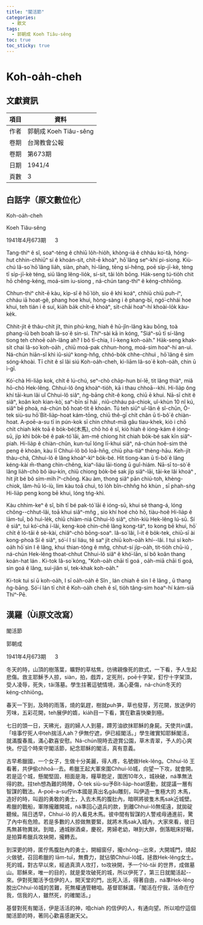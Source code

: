 ```yaml
---
title: "閣活節"
categories:
  - 散文
tags:
  - 郭朝成 Koeh Tiâu-sêng
toc: true
toc_sticky: true
---
```


# Koh-oa̍h-cheh

## 文獻資訊

| 項目 | 資料 |
|---|---|
| 作者 | 郭朝成 Koeh Tiâu-sêng |
| 卷期 | 台灣教會公報 |
| 卷期 | 第673期 |
| 日期 | 1941/4 |
| 頁數 | 3 |

## 白話字（原文數位化）

Koh-oa̍h-cheh

Koeh Tiâu-sêng

1941年4月673期      3

Tang-thiⁿ ê sî, soaⁿ-téng ê chhiū lo̍h-hio̍h, khòng-iá ê chháu ko͘-tâ, hóng-hut chhin-chhiūⁿ sí ê khoán-sit, chi̍t-ē khoàⁿ, hō͘ lâng seⁿ-khí pi-siong. Kiù-chú Iâ-so͘ hō͘ lâng lia̍h, siàn, phah, hì-lāng, tēng sí-hêng, poē si̍p-jī-kè, tèng tī si̍p-jī-kè téng, siū lâng lêng-lio̍k, sí-sit, tâi lo̍h bōng. Ha̍k-seng tú-tio̍h chit hō chêng-kéng, moá-sim iu-siong , ná-chún tang-thiⁿ ê kéng-chhiōng.

Chhun-thiⁿ chi̍t-ē kàu, ki̍p-sî ê hō͘ lo̍h, sio ê khì koáⁿ, chhiū chiū puh-íⁿ, chháu iā hoat-gê, phang hoe khui, hòng-sàng i ê phang-bī, ngó͘-chhái hoe khui, teh tián i ê suí, kia̍h ba̍k chi̍t-ē khoàⁿ, si̍t-chāi hoaⁿ-hí khoài-lo̍k kàu-ke̍k.

Chhit-ji̍t ê thâu-chi̍t ji̍t, thin phú-kng, hiah ê hū-jîn-lâng kàu bōng, toà phang-iû beh boah Iâ-so͘ ê sin-si. Thiⁿ-sài kā in kóng, "Siáⁿ-sū tī sí-lâng tiong teh chhoē oa̍h-lâng ah? I bô tī-chia, I í-keng koh-oa̍h." Ha̍k-seng khak-si̍t chai Iâ-so͘ koh-oa̍h , chiū moá-pak chhun-hong, moá-sim hoaⁿ-hí an-uì. Ná-chún hiān-sî khì iû-siúⁿ kong-hn̂g, chhó-bo̍k chhe-chhuì , hō͘ lâng ê sim sóng-khoài. Tī chit ê sî lâi siú Koh-oa̍h-cheh, kì-liām Iâ-so͘ ê koh-oa̍h, chin ū ì-gī.

Kó͘-chà Hi-lia̍p kok, chi̍t ê lú-chú, seⁿ-chò cha̍p-hun bí-lē, tit lâng thiàⁿ, miâ hō-chò Hek-lêng. Chhui-lô ông khoàⁿ-tio̍h, kā i thau chhoā--khì. Hi-lia̍p ông khí tāi-kun lâi uî Chhui-lô siâⁿ, ǹg-bāng chi̍t-ê kong, chiū ē khui. Nā-sī chit ê siâⁿ, koân koh kian-kò͘, saⁿ-bīn sī hái , niû-chháu pá-chiok, uî-khùn 10 nî kú, siâⁿ bē phoà, ná-chún bô hoat-tit ê khoán. Tú teh siūⁿ uî-lân ê sî-chūn, Ò-tek siù-su hō͘ Bi̍t-lia̍p-hoat kám-tōng, chiū thê-gī chi̍t chân ū tì-bô͘ ê chiàn-hoat. A-poē-a-su tī in pún-kok sī chin chhut-miâ gâu tiau-khek, kiò i chō chi̍t chiah ke̍k toā ê bo̍k-bé(木馬), chō hó ê sî, kiò hiah ê ióng-kám ê ióng-sū, ji̍p khì bo̍k-bé ê pak-tó͘ lāi, àm-mê chiong hit chiah bo̍k-bé sak kīn siâⁿ-piah. Hi-lia̍p ê chiàn-chûn, kun-tuī lóng lī-khui siâⁿ, ná-chún hoê-sim thè peng ê khoán, kàu lī Chhui-lô bô loā-hn̄g, chiū pha-tiàⁿ thèng-hāu. Keh-ji̍t thàu-chá, Chhui-lô ê lâng khoàⁿ-kìⁿ bo̍k-bé. Hit tiong-kan ū tì-bô͘ ê lâng kéng-kài m̄-thang chìn-chêng, kiaⁿ-liáu lāi-tiong ū guî-hiám. Nā-sī to-sò͘ ê lâng lia̍h-chò bô iàu-kín, chiū chiong bo̍k-bé sak ji̍p siâⁿ-lāi, tāi-ke lâi khoàⁿ , hit ji̍t bé bô sím-mi̍h īⁿ-chōng. Kàu àm, thong siâⁿ pān chiú-toh, khèng-chiok, lâm-hū ló-iù, lim kàu toā chuì, tó lo̍h bîn-chhn̂g hó khùn , sī phah-sǹg Hi-lia̍p peng kong bē khui, lóng tńg-khì.

Kàu chhim-keⁿ ê sî, bih tī bé pak-tó͘ lāi ê ióng-sū, khui sè thang-á, lóng chông--chhut-lâi, toā khui siâⁿ-mn̂g , sio khí hoé chò hō, tiàu-hoê Hi-lia̍p ê lām-tuī, bô huì-le̍k, chiū chiàm-niá Chhui-lô siâⁿ, chín-kiù Hek-lêng lú-sū. Sí ê siâⁿ, tuì kó͘-chá í-lâi, keng-koè chin-chē lâng kong-táⁿ, to kong bē khui, hō͘ chi̍t ê ló-tāi ê sè-kài, chiâⁿ-chò bōng-soaⁿ. Iâ-so͘ lâi, î-it ê bo̍k-tek, chiū-sī ài kong-phoà Sí ê siâⁿ, só͘-í I sí liáu, tē saⁿ ji̍t chiū koh-oa̍h khí--lâi. I tuì sí koh-oa̍h hō͘ sìn I ê lâng, khui thian-tông ê mn̂g, chhut-sí ji̍p-oa̍h, tit-tio̍h chū-iû , ná-chún Hek-lêng thoat-chhut Chhui-lô siâⁿ ê khó͘-lān, sí bô koân thang koán-hat lán . Ki-tok Iâ-so͘ kóng, "Koh-oa̍h chāi tī goá , oa̍h-miā chāi tī goá, sìn goá ê lâng, sui-jiân sí, tek-khak koh-oa̍h."

Ki-tok tuì sí ū koh-oa̍h, I sī oa̍h-oa̍h ê Sîn , lán chiah ê sìn I ê lâng , ū thang ǹg-bāng. Só͘-í lán tī chit ê Koh-oa̍h cheh ê sî, tio̍h tâng-sim hoaⁿ-hí kám-siā Thiⁿ-Pē.

## 漢羅（Ùi原文改寫）

閣活節

郭朝成

1941年4月673期      3

冬天的時，山頂的樹落葉，曠野的草枯焦，彷彿親像死的款式，一下看，予人生起悲傷。救主耶穌予人掠，siàn，拍，戲弄，定死刑，poē十字架，釘佇十字架頂，受人凌辱，死失，tâi落墓。學生拄著這號情境，滿心憂傷，ná-chún冬天的 kéng-chhiōng。

春天一下到，及時的雨落，燒的氣趕，樹就puh芛，草也發芽，芳花開，放送伊的芳味，五彩花開，teh展伊的媠，kia̍h目一下看，實在歡喜快樂到極。

七日的頭一日，天昲光，遐的婦人人到墓，蹛芳油欲抹耶穌的身屍。天使共in講，「啥事佇死人中teh揣活人ah？伊無佇遮，伊已經閣活。」學生確實知耶穌閣活，就滿腹春風，滿心歡喜安慰。Ná-chún現時去遊賞公園，草木青翠，予人的心爽快。佇這个時來守閣活節，紀念耶穌的閣活，真有意義。

古早希臘國，一个女子，生做十分美麗，得人疼，名號做Hek-lêng。Chhui-lô 王看著，共伊偷chhoā--去。希臘王起大軍來圍Chhui-lô城，向望一下攻，就會開。若是這个城，懸閣堅固，相面是海，糧草飽足，圍困10年久，城袂破，ná準無法得的款。拄teh想為難的時陣，Ò-tek siù-su予Bi̍t-lia̍p-hoat感動，就提議一層有智謀的戰法。A-poē-a-su佇in本國是真出名gâu雕刻，叫伊造一隻極大的 木馬，造好的時，叫遐的勇敢的勇士，入去木馬的腹肚內，暗暝將彼隻木馬sak近城壁。希臘的戰船，軍隊攏離開城，ná準回心退兵的款，到離Chhui-lô無偌遠，就拋碇聽候。隔日透早，Chhui-lô 的人看見木馬。彼中間有智謀的人警戒毋通進前，驚了內中有危險。若是多數的人掠做無要緊，就將木馬sak入城內，大家來看，彼日馬無甚物異狀。到暗，通城辦酒桌，慶祝，男婦老幼，啉到大醉，倒落眠床好睏，是拍算希臘兵攻袂開，攏轉去。

到深更的時，匿佇馬腹肚內的勇士，開細窗仔，攏chông--出來，大開城門，燒起火做號，召回希臘的 lām-tuī，無費力，就佔領Chhui-lô城，拯救Hek-lêng女士。死的城，對古早以來，經過真濟人攻打，to攻袂開，予一个ló-tāi 的世界，成做墓山。耶穌來，唯一的目的，就是愛攻破死的城，所以伊死了，第三日就閣活起--來。伊對死閣活予信伊的人，開天堂的門，出死入活，得著自由，ná準Hek-lêng脫出Chhui-lô城的苦難，死無權通管轄咱。基督耶穌講，「閣活在佇我，活命在佇我，信我的人，雖然死，的確閣活。」

基督對死有閣活，伊是活活的神，咱chiah 的信伊的人，有通向望。所以咱佇這個閣活節的時，著同心歡喜感謝天父。
